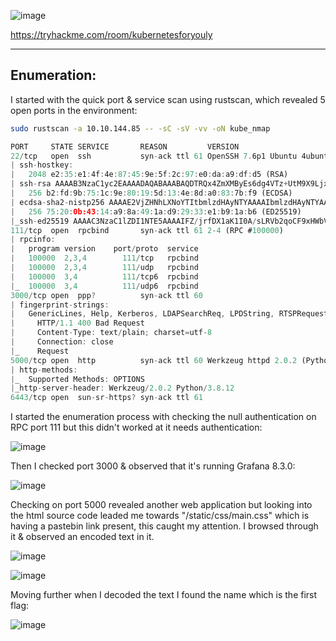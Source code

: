 ![image](https://github.com/F41zK4r1m/TryHackMe/assets/87700008/605b255b-71a0-46df-9d43-85eea19155fd)

https://tryhackme.com/room/kubernetesforyouly

-----------------------------------------------------------------------------------------------------------------------------------------------------------------------

## Enumeration:

I started with the quick port & service scan using rustscan, which revealed 5 open ports in the environment:

```bash
sudo rustscan -a 10.10.144.85 -- -sC -sV -vv -oN kube_nmap
```

```Rust
PORT     STATE SERVICE       REASON         VERSION
22/tcp   open  ssh           syn-ack ttl 61 OpenSSH 7.6p1 Ubuntu 4ubuntu0.3 (Ubuntu Linux; protocol 2.0)
| ssh-hostkey: 
|   2048 e2:35:e1:4f:4e:87:45:9e:5f:2c:97:e0:da:a9:df:d5 (RSA)
| ssh-rsa AAAAB3NzaC1yc2EAAAADAQABAAABAQDTRQx4ZmXMByEs6dg4VTz+UtM9X9Ljxt6SU3oceqRUlV+ohx56xdD0ZPbvD0IcYwUrrqcruMG0xxgRxWuzV+FQAJVQe76ED966+lwrwAnUsVFQ5apw3N+WKnD53eldUZRq7/2nGQQizrefY7UjAGX/EZonSVOWZyhVyONu2VBBwg0B0yA3UBZV+yg+jGsrZ9ETEmfNbQRkbodEAwoZrGQ87UEdTkfj+5TGmfzqgukmBvvVV7KoXgSQIZNkqRmkAVKKXeEfydnOR37KMglBUXIR/50jkIswxWbNk2OtS6fz6UiPeEY39f4f0gwLx/HwUyel9yzH4dkDb+LBS6X/X9b9
|   256 b2:fd:9b:75:1c:9e:80:19:5d:13:4e:8d:a0:83:7b:f9 (ECDSA)
| ecdsa-sha2-nistp256 AAAAE2VjZHNhLXNoYTItbmlzdHAyNTYAAAAIbmlzdHAyNTYAAABBBAqCgW5Mlx2VpC61acc0G4VMZUAauQDoK5xIzdHzdDLPXt0GqsoIw1fuwTSSzSy8RFmGU5PNHiWn0egoUwlXdc4=
|   256 75:20:0b:43:14:a9:8a:49:1a:d9:29:33:e1:b9:1a:b6 (ED25519)
|_ssh-ed25519 AAAAC3NzaC1lZDI1NTE5AAAAIFZ/jrfDX1aK1I0A/sLRVb2qoCF9xHWbVW+gBCV8dSmg
111/tcp  open  rpcbind       syn-ack ttl 61 2-4 (RPC #100000)
| rpcinfo: 
|   program version    port/proto  service
|   100000  2,3,4        111/tcp   rpcbind
|   100000  2,3,4        111/udp   rpcbind
|   100000  3,4          111/tcp6  rpcbind
|_  100000  3,4          111/udp6  rpcbind
3000/tcp open  ppp?          syn-ack ttl 60
| fingerprint-strings: 
|   GenericLines, Help, Kerberos, LDAPSearchReq, LPDString, RTSPRequest, SSLSessionReq, TLSSessionReq, TerminalServerCookie: 
|     HTTP/1.1 400 Bad Request
|     Content-Type: text/plain; charset=utf-8
|     Connection: close
|_    Request
5000/tcp open  http          syn-ack ttl 60 Werkzeug httpd 2.0.2 (Python 3.8.12)
| http-methods: 
|_  Supported Methods: OPTIONS
|_http-server-header: Werkzeug/2.0.2 Python/3.8.12
6443/tcp open  sun-sr-https? syn-ack ttl 61
```

I started the enumeration process with checking the null authentication on RPC port 111 but this didn't worked at it needs authentication:

![image](https://github.com/F41zK4r1m/TryHackMe/assets/87700008/17c8da57-6bad-4116-afd4-0ced27a8a4f4)

Then I checked port 3000 & observed that it's running Grafana 8.3.0:

![image](https://github.com/F41zK4r1m/TryHackMe/assets/87700008/4457a886-dd85-4fdc-80d4-b12f1df6e6db)

Checking on port 5000 revealed another web application but looking into the html source code leaded me towards "/static/css/main.css" which is having a pastebin link present, this caught my attention. I browsed through it & observed an encoded text in it.

![image](https://github.com/F41zK4r1m/TryHackMe/assets/87700008/49377824-1b0d-418d-be3a-7769f600e9f0)

![image](https://github.com/F41zK4r1m/TryHackMe/assets/87700008/ee82e4f6-d0a9-4686-b054-691a43db4a7d)

Moving further when I decoded the text I found the name which is the first flag:

![image](https://github.com/F41zK4r1m/TryHackMe/assets/87700008/5f699301-aeb4-405a-bd5b-c9711ec7e0be)
